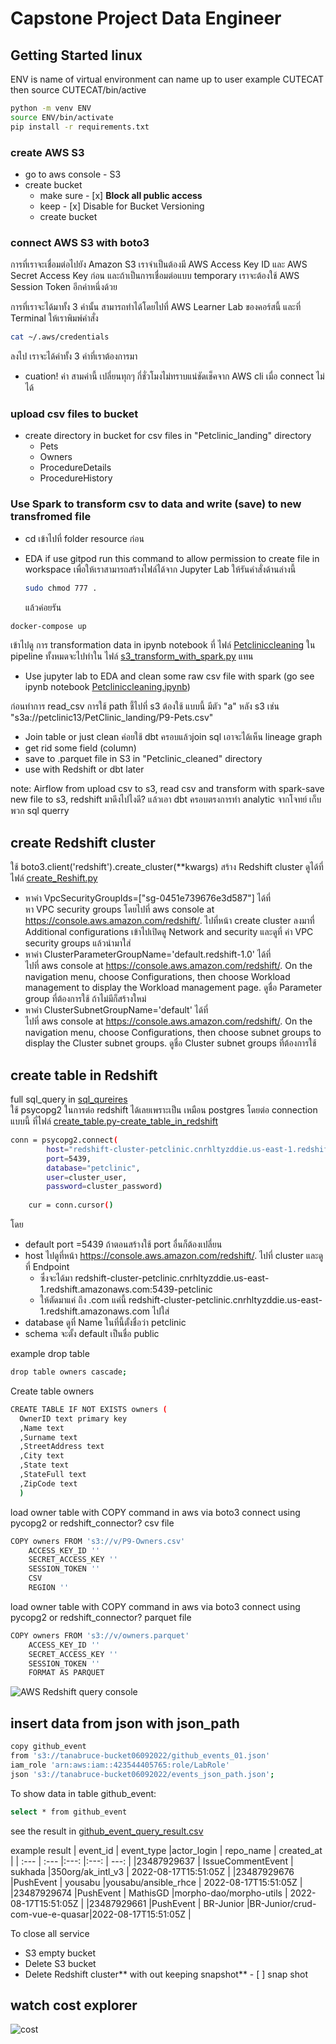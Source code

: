 
# Capstone Project Data Engineer

## Getting Started linux
ENV is name of virtual environment can name up to user 
example CUTECAT then 
source CUTECAT/bin/active
```sh
python -m venv ENV
source ENV/bin/activate
pip install -r requirements.txt
```

### create AWS S3

* go to aws console - S3 
* create bucket
  - make sure - [x] **Block all public access** 
  - keep - [x] Disable for Bucket Versioning
  - create bucket

### connect  AWS S3 with boto3
การที่เราจะเชื่อมต่อไปยัง Amazon S3 เราจำเป็นต้องมี AWS Access Key ID และ AWS Secret Access Key ก่อน และถ้าเป็นการเชื่อมต่อแบบ temporary เราจะต้องใช้ AWS Session Token อีกค่าหนึ่งด้วย

การที่เราจะได้มาทั้ง 3 ค่านั้น สามารถทำได้โดยไปที่ AWS Learner Lab ของคอร์สนี้ และที่ Terminal ให้เราพิมพ์คำสั่ง 
```sh 
cat ~/.aws/credentials
```
 ลงไป เราจะได้ค่าทั้ง 3 ค่าที่เราต้องการมา 
 * cuation! ค่า สามค่านี้ เปลี่ยนทุกๆ กี่ชั่วโมงไม่ทราบแน่ชัดเช็คจาก AWS cli เมื่อ connect ไม่ได้ 

### upload csv files to bucket
* create directory in bucket for csv files in "Petclinic_landing" directory 
  - Pets
  - Owners
  - ProcedureDetails
  - ProcedureHistory

### Use Spark to transform csv to data and write (save) to new transfromed file
* cd เข้าไปที่ folder resource ก่อน
* EDA if use gitpod run this command to allow permission to create file in workspace
    เพื่อให้เราสามารถสร้างไฟล์ได้จาก Jupyter Lab ให้รันคำสั่งด้านล่างนี้

    ```sh
    sudo chmod 777 .
    ```
    แล้วค่อยรัน


```sh
docker-compose up
```
เข้าไปดู การ transformation data in ipynb notebook ที่ ไฟล์ [Petcliniccleaning](./resource/Petcliniccleaning.ipynb)
ใน pipeline ทั้งหมดจะไปทำใน ไฟล์ [s3_transform_with_spark.py](./s3_transform_with_spark.py) แทน

* Use jupyter lab to EDA and clean some raw csv file with spark (go see ipynb notebook [Petcliniccleaning.ipynb](./Petcliniccleaning.ipynb))  

ก่อนทำการ read_csv การใช้ path ชี้ไปที่ s3 ต้องใช้ แบบนี้ มีตัว "a" หลัง s3  เช่น "s3a://petclinic13/PetClinic_landing/P9-Pets.csv"
* Join table or just clean ค่อยใช้ dbt ครอบแล้วjoin sql เอาจะได้เห็น lineage graph
* get rid some field (column)
* save to .parquet file in S3 in "Petclinic_cleaned" directory
* use with Redshift or dbt later

note: Airflow from upload csv to s3, read csv and transform with spark-save new file to s3, redshift มาดึงไปไงดี?  แล้วเอา dbt ครอบตรงการทำ analytic จากโจทย์ เก็บ พวก sql querry









## create Redshift cluster
ใช้ boto3.client('redshift').create_cluster(**kwargs) สร้าง Redshift cluster
ดูได้ที่ ไฟล์ [create_Reshift.py](./create_Redshift.py)  

* หาค่า VpcSecurityGroupIds=["sg-0451e739676e3d587"] ได้ที่  
หา VPC security groups โดยไปที่ aws console at https://console.aws.amazon.com/redshift/.
ไปที่หน้า create cluster ลงมาที่ Additional configurations เข้าไปเปิดดู Network and security และดูที่ ค่า  VPC security groups แล้วนำมาใส่
* หาค่า ClusterParameterGroupName='default.redshift-1.0' ได้ที่  
ไปที่ aws console at https://console.aws.amazon.com/redshift/.
On the navigation menu, choose Configurations, then choose Workload management to display the Workload management page. ดูชื่อ Parameter group ที่ต้องการใช้ ถ้าไม่มีก็สร้างใหม่
* หาค่า ClusterSubnetGroupName='default' ได้ที่  
ไปที่ aws console at https://console.aws.amazon.com/redshift/.
On the navigation menu, choose Configurations, then choose subnet groups to display the Cluster subnet groups. ดูชื่อ Cluster subnet groups ที่ต้องการใช้ 


## create table in Redshift
full sql_query in [sql_qureires](./sql_queries.py)  
ใช้ psycopg2 ในการต่อ redshift ได้เลยเพราะเป็น เหมือน postgres โดยต่อ connection แบบนี้ ที่ไฟล์ [create_table.py-create_table_in_redshift](./create_tables.py)

```sh
conn = psycopg2.connect(
        host="redshift-cluster-petclinic.cnrhltyzddie.us-east-1.redshift.amazonaws.com",
        port=5439,
        database="petclinic",
        user=cluster_user,
        password=cluster_password)        
    
    cur = conn.cursor()
```
โดย 
* default port =5439 ถ้าตอนสร้างใช้ port อื่นก็ต้องเปลี่ยน 
* host ไปดูที่หน้า https://console.aws.amazon.com/redshift/. ไปที่ cluster และดูที่ Endpoint 
  - ซึ่งจะได้มา redshift-cluster-petclinic.cnrhltyzddie.us-east-1.redshift.amazonaws.com:5439-petclinic
  - ให้ตัดมาแค่ ถึง .com  แค่นี้ redshift-cluster-petclinic.cnrhltyzddie.us-east-1.redshift.amazonaws.com ไปใส่
* database ดูที่ Name ในที่นี้ตั้งชื่อว่า petclinic
* schema จะตั้ง default เป็นชื่อ public  


example
drop table 
```sh
drop table owners cascade;
```
Create table owners
```sh
CREATE TABLE IF NOT EXISTS owners (
  OwnerID text primary key
  ,Name text
  ,Surname text
  ,StreetAddress text
  ,City text
  ,State text
  ,StateFull text
  ,ZipCode text
  )
```
load owner table with COPY command in aws via boto3 connect using pycopg2 or redshift_connector? csv file
```sh
COPY owners FROM 's3://v/P9-Owners.csv'
	ACCESS_KEY_ID ''
	SECRET_ACCESS_KEY ''
	SESSION_TOKEN ''
	CSV
	REGION ''
```

load owner table with COPY command in aws via boto3 connect using pycopg2 or redshift_connector? parquet file
```sh
COPY owners FROM 's3://v/owners.parquet'
	ACCESS_KEY_ID ''
	SECRET_ACCESS_KEY ''
	SESSION_TOKEN ''
	FORMAT AS PARQUET
```





![AWS Redshift query console](resource/redshift_jsonpaht0.jpg)

## insert data from json with json_path

```sh
copy github_event
from 's3://tanabruce-bucket06092022/github_events_01.json'
iam_role 'arn:aws:iam::423544405765:role/LabRole' 
json 's3://tanabruce-bucket06092022/events_json_path.json';
```

To show data in table github_event:

```sh
select * from github_event
```
see the result in 
[github_event_query_result.csv](github_event_query_result.csv)

example result
| event_id	  |   event_type      |actor_login  |	repo_name	                    | created_at           |
| :---        |   :---            |:---:        |:---:                          | ---:                 |
|23487929637  |	IssueCommentEvent	|  sukhada	  |350org/ak_intl_v3	            | 2022-08-17T15:51:05Z |
|23487929676	|PushEvent	        |  yousabu	  |yousabu/ansible_rhce	          | 2022-08-17T15:51:05Z |
|23487929674	|PushEvent	        |  MathisGD	  |morpho-dao/morpho-utils        |	2022-08-17T15:51:05Z |
|23487929661	|PushEvent	        |  BR-Junior	|BR-Junior/crud-com-vue-e-quasar|2022-08-17T15:51:05Z  |

To close all service
- S3 empty bucket
- Delete S3 bucket
- Delete Redshift cluster** with out keeping snapshot** - [ ] snap shot 





## watch cost explorer

![cost](resource/redshift_cost1.jpg)
